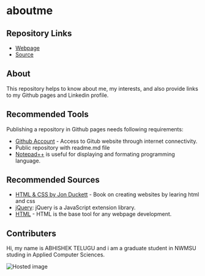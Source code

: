 # aboutme

## Repository Links

* [Webpage](https://github.com/Telugua/aboutme/blob/master/README.md)
*	[Source](https://telugua.github.io/aboutme/)

## About

This repository helps to know about me, my interests, and also provide links to my Github pages and Linkedin profile.

## Recommended Tools

Publishing a repository in Github pages needs following requirements:

* [Github Account](https://github.com/) - Access to Gitub website through internet connectivity.
* Public repository with readme.md file
* [Notepad++](https://notepad-plus-plus.org/download/v7.6.2.html) is useful for displaying and formating programming language.

## Recommended Sources

* [HTML & CSS by Jon Duckett](http://www.htmlandcssbook.com/) - Book on creating websites by learing html and css
* [jQuery](https://jquery.com/ "jQuery - homepage"): jQuery is a JavaScript extension library.
* [HTML](https://www.w3schools.com/html/ "w3school HTML Tutorial") - HTML is the base tool for any webpage development.

## Contributers

Hi, my name is ABHISHEK TELUGU and i am a graduate student in NWMSU studing in Applied Computer Sciences.

![Hosted image](https://www.briantracy.com/blog/wp-content/uploads/2015/12/will-rodger-dont-let-yesterday.png)
